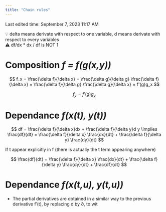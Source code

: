 ```yaml
---
title: "Chain rules"
---
```

Last edited time: September 7, 2023 11:17 AM

<aside>
💡 delta means derivate with respect to one variable, d means derivate with respect to every variables

</aside>

<aside>
⚠️ df/dx * dx / df is NOT 1

</aside>

# Composition *f = f(g(x,y))*

$$
f_x = \frac{\delta f}{\delta x} = \frac{\delta g}{\delta g} \frac{\delta f}{\delta x} = \frac{\delta f}{\delta g} \frac{\delta g}{\delta x} = f'(g)g_x
$$

$$
f_y = f'(g)g_y
$$

# Dependance *f(x(t), y(t))*

$$
df = \frac{\delta f}{\delta x}dx + \frac{\delta f}{\delta y}d y \implies \frac{df}{dt} = \frac{\delta f}{\delta x} \frac{dx}{dt} + \frac{\delta f}{\delta y} \frac{dy}{dt}
$$

If t appear explicitly in f (there is actually the t term appearing anywhere)

$$
\frac{df}{dt} = \frac{\delta f}{\delta x} \frac{dx}{dt} + \frac{\delta f}{\delta y} \frac{dy}{dt} + \frac{df}{dt}
$$

# Dependance *f(x(t,u), y(t,u))*

- The partial derivatives are obtained in a similar way to the previous derivative f′(t), by replacing d by ∂, to wit
